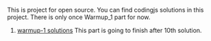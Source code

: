 This is project for open source.
You can find codingjs solutions in this project.
There is only once Warmup_1 part for now.

1. [warmup-1 solutions](https://github.com/junior-aliy/coding-js-solutions/tree/main/warmup-1)
This part is going to finish after 10th solution.